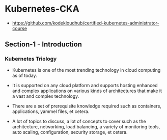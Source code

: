 # Kubernetes-CKA

- https://github.com/kodekloudhub/certified-kubernetes-administrator-course

## Section-1 - Introduction

### Kubernetes Triology

- Kubernetes is one of the most trending technology in cloud computing as of today.

- It is supported on any cloud platform and supports hosting enhanced and complex applications on various kinds of architectures that make it a vast and complex technology.

- There are a set of prerequisite knowledge required such as containers, applications, yammel files, et cetera.

- A lot of topics to discuss, a lot of concepts to cover such as the architecture, networking, load balancing, a variety of monitoring tools, auto scaling, configuration, security storage, et cetera.
